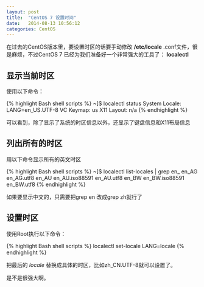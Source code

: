 ```yaml
---
layout: post
title:  "CentOS 7 设置时间"
date:   2014-08-13 10:56:12
categories: CentOS
---
```

在过去的CentOS版本里，要设置时区的话要手动修改 **/etc/locale** .conf文件，很是麻烦，不过CentOS 7 已经为我们准备好一个非常强大的工具了： **localectl**

## 显示当前时区

使用以下命令：

{% highlight Bash shell scripts %}
~]$ localectl status
   System Locale: LANG=en_US.UTF-8
       VC Keymap: us
      X11 Layout: n/a
{% endhighlight %}


可以看到，除了显示了系统的时区信息以外，还显示了键盘信息和X11布局信息



## 列出所有的时区

用以下命令显示所有的英文时区

{% highlight Bash shell scripts %}
~]$ localectl list-locales | grep en_
en_AG
en_AG.utf8
en_AU
en_AU.iso88591
en_AU.utf8
en_BW
en_BW.iso88591
en_BW.utf8
{% endhighlight %}


如果要显示中文的，只需要把grep en  改成grep zh就行了

## 设置时区

使用Root执行以下命令：

{% highlight Bash shell scripts %}
localectl set-locale LANG=locale
{% endhighlight %}


把最后的 *locale* 替换成具体的时区，比如zh_CN.UTF-8就可以设置了。

是不是很强大啊。
